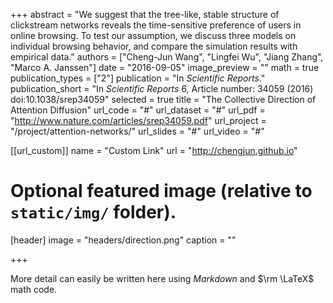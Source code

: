 +++
abstract = "We suggest that the tree-like, stable structure of clickstream networks reveals the time-sensitive preference of users in online browsing. To test our assumption, we discuss three models on individual browsing behavior, and compare the simulation results with empirical data."
authors = ["Cheng-Jun Wang", "Lingfei Wu", "Jiang Zhang", "Marco A. Janssen"]
date = "2016-09-05"
image_preview = ""
math = true
publication_types = ["2"]
publication = "In *Scientific Reports*."
publication_short = "In *Scientific Reports* 6, Article number: 34059 (2016) doi:10.1038/srep34059"
selected = true
title = "The Collective Direction of Attention Diffusion"
url_code = "#"
url_dataset = "#"
url_pdf = "http://www.nature.com/articles/srep34059.pdf"
url_project = "/project/attention-networks/"
url_slides = "#"
url_video = "#"

[[url_custom]]
name = "Custom Link"
url = "http://chengjun.github.io"

# Optional featured image (relative to `static/img/` folder).
[header]
image = "headers/direction.png"
caption = ""

+++

More detail can easily be written here using *Markdown* and $\rm \LaTeX$ math code.
